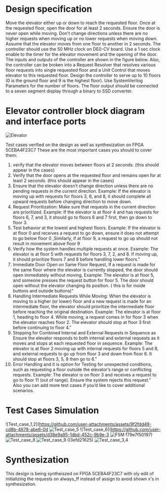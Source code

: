 # Design specification

Move the elevator either up or down to reach the requested floor. Once at the requested floor, open the door for at least 2 seconds. Ensure the door is never open while moving. 
Don’t change directions unless there are no higher requests when moving up or no lower requests when moving down. Assume that the elevator moves from one floor to another in 2 seconds. 
The controller should use the 50 MHz clock on DE0-CV board. Use a 1 sec clock enable to the timer for the elevator movement and the opening of the door. 
The inputs and outputs of the controller are shown in the figure below. Also, the controller can be broken into a Request Resolver that resolves various floor requests into single requested floor 
and a Unit Control that moves elevator to this requested floor. Design the controller to serve up to 10 floors (0 is the ground floor and 9 is the highest floor). Use SystemVerilog Parameters 
for the number of floors. The floor output should be connected to a seven segment display through a binary to SSD converter.

# Elevator controller block diagram and interface ports
![Elevator](https://github.com/user-attachments/assets/8fb5f118-7ec4-4396-8681-216bf713cef0)

Test cases verified on the design as well as synthesization on FPGA 5CEBA4F23C7
These are the most important cases you should to cover them:
1. verify that the elevator moves between floors at 2 seconds. (this should appear in the cases)
2. Verify that the door opens at the requested floor and remains open for at least 2 seconds. (this should appear in the cases)
3. Ensure that the elevator doesn’t change direction unless there are no pending requests in the current direction.
Example: If the elevator is moving up with requests for floors 3, 6, and 8, it should complete all upward requests before changing direction to move down.
4. Request Prioritization: Make sure that requests in the current direction are prioritized. 
Example: If the elevator is at floor 4 and has requests for floors 6, 7, and 3, it should go to floors 6 and 7 first, then go down to floor 3.
5. Test behavior at the lowest and highest floors.
 Example: If the elevator is at floor 0 and receives a request to go down, ensure it does not attempt to go below floor 0 ,Similarly, if at floor 9, a request to go up should not result in movement above floor 9
6. Verify how the system handles multiple requests at once. 
Example: The elevator is at floor 5 with requests for floors 3, 7, 2, and 8. If moving up, it should prioritize floors 7 and 8 before handling lower floors."
7. Immediate Door Open on Same Floor Request, If a request is made for the same floor where the elevator is currently stopped, the door should open immediately without moving, 
Example: The elevator is at floor 5, and someone presses the request button for floor 5. The door should open without the elevator changing its position. ( this is for inside buttons and outside buttons)"
8. Handling Intermediate Requests While Moving: When the elevator is moving to a higher (or lower) floor and a new request is made for an intermediate floor, the elevator should prioritize the intermediate floor before reaching the original destination.
Example: The elevator is at floor 1, heading to floor 4. While moving, a request comes in for floor 3 when the elevator reaches floor 2. The elevator should stop at floor 3 first before continuing to floor 4."
9. Stopping for Combined Internal and External Requests in Sequence as Ensure the elevator responds to both internal and external requests as it moves and stops at each requested floor in sequence. 
Example: The elevator is at floor 2 moving up with internal requests for floors 5 and 8, and external requests to go up from floor 3 and down from floor 6. It should stop at floors 3, 5, 8 then go to 6."
10. Error Handling and it is option for Testing for unexpected conditions, such as requesting a floor outside the elevator’s range or conflicting requests.
Example: The elevator is on floor 3 and receives a request to go to floor 11 (out of range). Ensure the system rejects this request."
Also you can add more test cases if you’d like to cover additional scenarios.

# Test Cases Simulation 
![Test_case_1,2](https://github.com/user-attachments/assets/9f2fdd49-cd8b-4678-abe6-0d
![Test_case_5](https://github.com/user-attachments/assets/4688d9c9-b6f8-4a71-af44-170f4bacaa6a)
![Test_case_6](https://github.com/user-attachments/assets/d38e9a95-1dbd-452c-9b9e-3
![FSM](https://github.com/user-attachments/assets/845159b6-6aa5-4bb4-8941-9b6e95686357)
f79e7f50197)
![Test_case_8](https://github.com/user-attachments/assets/891e3bc2-fc64-4309-9194-55dcba45f020)
![Test_case_9](https://github.com/user-attachments/assets/52610aa1-71ed-4673-a81e-50495111f372)
03efd21625)
![Test_case_3,4](https://github.com/user-attachments/assets/50ab2b3b-2284-4073-a2cc-016335380062)

# Synthesization
This design is being syntheiszed on FPGA 5CEBA4F23C7 with oly edit of initializing the requests on always_ff instead of assign to avoid shown x's in synthesization. 


